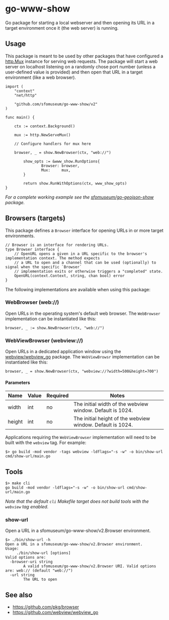 # go-www-show

Go package for starting a local	webserver and then opening its URL in a target environment once it (the web server) is running.

## Usage

This package is meant to be used by other packages that have configured a [http.Mux](https://pkg.go.dev/net/http#ServeMux) instance for serving web requests. The package will start a web server on localhost listening on a randomly chose port number (unless a user-defined value is provided) and then open that URL in a target environment (like a web browser).

```
import (
	"context"
	"net/http"

	"github.com/sfomuseum/go-www-show/v2"
)

func main() {

	ctx := context.Background()
	
	mux := http.NewServeMux()
	
	// Configure handlers for mux here

	browser, _ = show.NewBrowser(ctx, "web://")
	
        show_opts := &www_show.RunOptions{
                Browser: browser,
                Mux:     mux,
        }

        return show.RunWithOptions(ctx, www_show_opts)
}
```

_For a complete working example see the [sfomuseum/go-geojson-show](https://github.com/sfomuseum/go-geojson-show/blob/main/show.go) package._

## Browsers (targets)

This package defines a `Browser` interface for opening URLs in or more target environments.

```
// Browser is an interface for rendering URLs.
type Browser interface {
	// OpenURL opens a given in a URL specific to the browser's implementation context. The method expects
	// a URL to open and a channel that can be used (optionally) to signal when the specific `Browser`
	// implementation exits or otherwise triggers a "completed" state.
	OpenURL(context.Context, string, chan bool) error
}
```

The following implementations are available when using this package:

### WebBrowser (web://)

Open URLs in the operating system's default web browser. The `WebBrowser` implementation can be instantiated like this:

```
browser, _ := show.NewBrowser(ctx, "web://")
```

### WebViewBrowser (webview://)

Open URLs in a dedicated application window using the [webview/webview_go](https://github.com/webview/webview_go) package. The `WebViewBrowsr` implementation can be instantiated like this:

```
browser, _ = show.NewBrowser(ctx, "webview://?width=500&height=700")
```

#### Parameters

| Name | Value | Required | Notes |
| --- | --- | --- | --- |
| width | int | no | The initial width of the webview window. Default is 1024. |
| height | int | no | The initial height of the webview window. Default is 1024. |

Applications requiring the `WebViewBrowser` implementation will need to be built with the `webview` tag. For example:

```
$> go build -mod vendor -tags webview -ldflags="-s -w" -o bin/show-url cmd/show-url/main.go
```

## Tools

```
$> make cli
go build -mod vendor -ldflags="-s -w" -o bin/show-url cmd/show-url/main.go
```

_Note that the default `cli` Makefile target does not build tools with the `webview` tag enabled._

### show-url

Open a URL in a sfomuseum/go-www-show/v2.Browser environment.

```
$> ./bin/show-url -h
Open a URL in a sfomuseum/go-www-show/v2.Browser environment.
Usage:
	 ./bin/show-url [options]
Valid options are:
  -browser-uri string
    	A valid sfomuseum/go-www-show/v2.Browser URI. Valid options are: web:// (default "web://")
  -url string
    	The URL to open
```

## See also

* https://github.com/pkg/browser
* https://github.com/webview/webview_go
